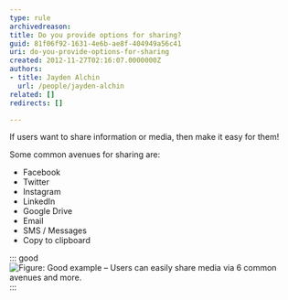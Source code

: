 ```yaml
---
type: rule
archivedreason: 
title: Do you provide options for sharing?
guid: 81f06f92-1631-4e6b-ae8f-404949a56c41
uri: do-you-provide-options-for-sharing
created: 2012-11-27T02:16:07.0000000Z
authors:
- title: Jayden Alchin
  url: /people/jayden-alchin
related: []
redirects: []

---
```


If users want to share information or media, then make it easy for them!

<!--endintro-->

Some common avenues for sharing are:
- Facebook
- Twitter
- Instagram
- LinkedIn 
- Google Drive 
- Email
- SMS / Messages
- Copy to clipboard

::: good  
![Figure: Good example – Users can easily share media via 6 common avenues and more.](social-networks.png)  
:::
